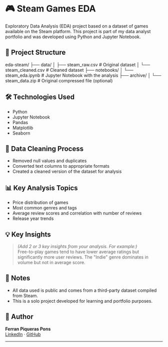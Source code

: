# 🎮 Steam Games EDA

Exploratory Data Analysis (EDA) project based on a dataset of games available on the Steam platform. This project is part of my data analyst portfolio and was developed using Python and Jupyter Notebook.

## 📁 Project Structure

eda-steam/
├── data/
│   ├── steam_raw.csv           # Original dataset
│   └── steam_cleaned.csv       # Cleaned dataset
├── notebooks/
│   └── steam_eda.ipynb         # Jupyter Notebook with the analysis
├── archive/
│   └── steam_data.zip          # Original compressed file (optional)

## 🛠️ Technologies Used

- Python
- Jupyter Notebook
- Pandas
- Matplotlib
- Seaborn

## 🧹 Data Cleaning Process

- Removed null values and duplicates
- Converted text columns to appropriate formats
- Created a cleaned version of the dataset for analysis

## 📊 Key Analysis Topics

- Price distribution of games
- Most common genres and tags
- Average review scores and correlation with number of reviews
- Release year trends

## 💡 Key Insights

> *(Add 2 or 3 key insights from your analysis. For example:)*  
> Free-to-play games tend to have lower average ratings but significantly more user reviews. The "Indie" genre dominates in volume but not in average score.

## 📌 Notes

- All data used is public and comes from a third-party dataset compiled from Steam.
- This is a solo project developed for learning and portfolio purposes.

## 👤 Author

**Ferran Piqueras Pons**  
[LinkedIn](https://www.linkedin.com/in/fpiqueraspons/) · [GitHub](https://github.com/Tzantza)

---